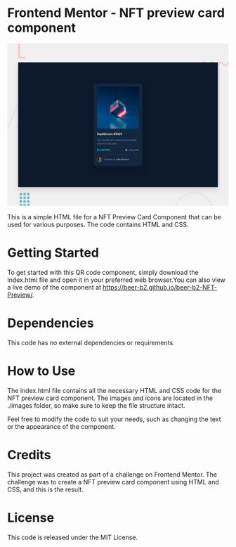 # Frontend Mentor - NFT preview card component

![Design preview for the NFT preview card component coding challenge](./design/desktop-preview.jpg)

This is a simple HTML file for a NFT Preview Card Component that can be used for various purposes. The code contains HTML and CSS.

# Getting Started
To get started with this QR code component, simply download the index.html file and open it in your preferred web browser.You can also view a live demo of the component at https://beer-b2.github.io/beer-b2-NFT-Preview/.

# Dependencies
This code has no external dependencies or requirements.

# How to Use
The index.html file contains all the necessary HTML and CSS code for the NFT preview card component. The images and icons are located in the ./images folder, so make sure to keep the file structure intact.

Feel free to modify the code to suit your needs, such as changing the text or the appearance of the component.

# Credits
This project was created as part of a challenge on Frontend Mentor. The challenge was to create a NFT preview card component using HTML and CSS, and this is the result.

# License
This code is released under the MIT License.

